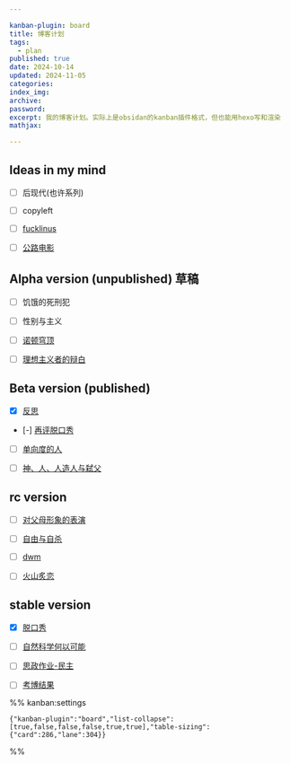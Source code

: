 ```yaml
---

kanban-plugin: board
title: 博客计划
tags:
  - plan
published: true
date: 2024-10-14
updated: 2024-11-05
categories: 
index_img: 
archive: 
password: 
excerpt: 我的博客计划。实际上是obsidan的kanban插件格式，但也能用hexo写和渲染
mathjax: 

---
```


## Ideas in my mind

- [ ] 后现代(也许系列)
- [ ] copyleft
- [ ] [fucklinus](/hexo/memo/fucklinus)
- [ ] [公路电影](/hexo/essays/road)


## Alpha version (unpublished) 草稿

- [ ] 饥饿的死刑犯
- [ ] 性别与主义
- [ ] [诺顿穹顶](/hexo/essays/dome)
- [ ] [理想主义者的辩白](/hexo/contemplation/idealist)


## Beta version (published)

- [x] [反思](/hexo/essays/introspection)
- [-] [再评脱口秀](/hexo/essays/talkshow-patch)
- [ ] [单向度的人](/hexo/essays/one-dimensional-man)
- [ ] [神、人、人造人与弑父](/hexo/essays/replicant)


## rc version

- [ ] [对父母形象的表演](/hexo/memo/actingparents)
- [ ] [自由与自杀](/hexo/contemplation/free-and-death)
- [ ] [dwm](/hexo/essays/dwm)
- [ ] [火山炙恋](/hexo/essays/fire-of-love)


## stable version

- [x] [脱口秀](/hexo/essays/talkshow)
- [ ] [自然科学何以可能](/hexo/essays/science)
- [ ] [思政作业-民主](/hexo/essays/democracyold)
- [ ] [考博结果](/hexo/diary/intophd)




%% kanban:settings
```
{"kanban-plugin":"board","list-collapse":[true,false,false,false,true,true],"table-sizing":{"card":286,"lane":304}}
```
%%
